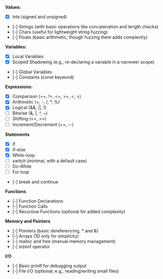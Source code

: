 **Values:**
- [X] Ints (signed and unsigned)
- [-] Strings (with basic operations like concatenation and length checks)
- [-] Chars (useful for lightweight string fuzzing)
- [-] Floats (basic arithmetic, though fuzzing them adds complexity)

**Variables:**
- [X] Local Variables
- [X] Scoped Shadowing (e.g., re-declaring a variable in a narrower scope)
- [-] Global Variables
- [-] Constants (const keyword)

**Expressions:**
- [X] Comparison (==, !=, <=, >=, <, >)
- [X] Arithmetic (+, -, /, *, %)
- [X] Logical (&&, ||, !)
- [ ] Bitwise (&, |, ^, ~)
- [ ] Shifting (<<, >>)
- [ ] Increment/Decrement (++, --)

**Statements**
- [X] if
- [X] if-else
- [X] While-loop
- [ ] switch (minimal, with a default case)
- [ ] Do-While
- [ ] For loop
- [-] break and continue

**Functions**
- [-] Function Declarations
- [-] Function Calls
- [-] Recursive Functions (optional for added complexity)

**Memory and Pointers**
- [-] Pointers (basic dereferencing, * and &)
- [-] Arrays (1D only for simplicity)
- [-] malloc and free (manual memory management)
- [-] sizeof operator

**I/O**
- [-] Basic printf for debugging output
- [-] File I/O (optional, e.g., reading/writing small files)